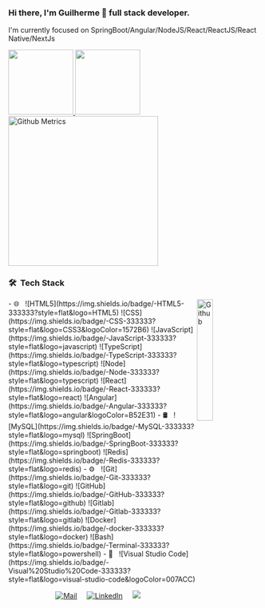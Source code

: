 ### Hi there, I'm Guilherme 👋 full stack developer.
I'm currently focused on SpringBoot/Angular/NodeJS/React/ReactJS/React Native/NextJs

<a href="https://github.com/nogueira-gui">
  <img height="130em" src="https://github-readme-stats.vercel.app/api?username=nogueira-gui&show_icons=true&theme=tokyonight" style"max-width: 100%;" />
  <img height="130em" src="https://github-readme-stats.vercel.app/api/top-langs/?username=nogueira-gui&theme=tokyonight&layout=compact" style"max-width: 100%;" />
  <img height="300em" src="https://metrics.lecoq.io/nogueira-gui" alt="Github Metrics" style"max-width: 100%;>
</a>
                                                                                       
<h3> 🛠 &nbsp;Tech Stack</h3>
<img width="25%" align="right" alt="Github" src="https://media.giphy.com/media/5ndklThG9vUUdTmgMn/giphy.gif" />
- 🌐 &nbsp;
  ![HTML5](https://img.shields.io/badge/-HTML5-333333?style=flat&logo=HTML5)
  ![CSS](https://img.shields.io/badge/-CSS-333333?style=flat&logo=CSS3&logoColor=1572B6)
  ![JavaScript](https://img.shields.io/badge/-JavaScript-333333?style=flat&logo=javascript)
  ![TypeScript](https://img.shields.io/badge/-TypeScript-333333?style=flat&logo=typescript)
  ![Node](https://img.shields.io/badge/-Node-333333?style=flat&logo=typescript)
  ![React](https://img.shields.io/badge/-React-333333?style=flat&logo=react)
  ![Angular](https://img.shields.io/badge/-Angular-333333?style=flat&logo=angular&logoColor=B52E31)
- 🛢 &nbsp;
  ![MySQL](https://img.shields.io/badge/-MySQL-333333?style=flat&logo=mysql)
  ![SpringBoot](https://img.shields.io/badge/-SpringBoot-333333?style=flat&logo=springboot)
  ![Redis](https://img.shields.io/badge/-Redis-333333?style=flat&logo=redis)
- ⚙️ &nbsp;
  ![Git](https://img.shields.io/badge/-Git-333333?style=flat&logo=git)
  ![GitHub](https://img.shields.io/badge/-GitHub-333333?style=flat&logo=github)
  ![Gitlab](https://img.shields.io/badge/-Gitlab-333333?style=flat&logo=gitlab)
  ![Docker](https://img.shields.io/badge/-docker-333333?style=flat&logo=docker)
  ![Bash](https://img.shields.io/badge/-Terminal-333333?style=flat&logo=powershell)
- 🔧 &nbsp;
  ![Visual Studio Code](https://img.shields.io/badge/-Visual%20Studio%20Code-333333?style=flat&logo=visual-studio-code&logoColor=007ACC)
  
<br/>
<p align="center">
  <a href="mailto:gui.r13@hotmail.com" target="_blank"><img src="https://img.shields.io/badge/-Gmail-%23333?style=for-the-badge&logo=gmail&logoColor=white" alt="Mail"></a> &nbsp; &nbsp;
  <a href="https://www.linkedin.com/in/guilherme-nogueira-6a310096/" target="_blank"><img src="https://img.shields.io/badge/-LinkedIn-%230077B5?style=for-the-badge&logo=linkedin&logoColor=white" alt="LinkedIn"></a> &nbsp; &nbsp;
  <a href="https://instagram.com/gui.r13" target="_blank"><img src="https://img.shields.io/badge/-Instagram-%23E4405F?style=for-the-badge&logo=instagram&logoColor=white"></a> &nbsp; &nbsp;
</p>
<!--
**nogueira-gui/nogueira-gui** is a ✨ _special_ ✨ repository because its `README.md` (this file) appears on your GitHub profile.

Here are some ideas to get you started:

- 🔭 I’m currently working on ...
- 🌱 I’m currently learning ...
- 👯 I’m looking to collaborate on ...
- 🤔 I’m looking for help with ...
- 💬 Ask me about ...
- 📫 How to reach me: ...
- 😄 Pronouns: ...
- ⚡ Fun fact: ...
-->
